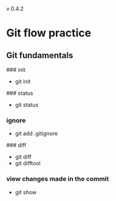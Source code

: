 v 0.4.2
# Git flow practice

## Git fundamentals

### init
+ git init

### status 
+ git status

### ignore
+ git add .gitignore

### diff
+ git diff
+ git difftool

### view changes made in the commit
+ git show
